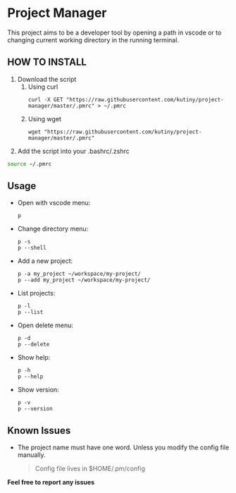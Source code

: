 # Project Manager
This project aims to be a developer tool by opening a path in vscode or to changing current working directory in the running terminal.

## HOW TO INSTALL

1. Download the script
    1. Using curl
        ```console=0
        curl -X GET "https://raw.githubusercontent.com/kutiny/project-manager/master/.pmrc" > ~/.pmrc
        ```
    2. Using wget
        ```console=0
        wget "https://raw.githubusercontent.com/kutiny/project-manager/master/.pmrc"
        ```
2. Add the script into your .bashrc/.zshrc
```bash
source ~/.pmrc
```

## Usage
- Open with vscode menu:
    ```console
    p
    ```
- Change directory menu:
    ```console
    p -s
    p --shell
    ```
- Add a new project:
    ```console
    p -a my_project ~/workspace/my-project/
    p --add my_project ~/workspace/my-project/
    ```
- List projects:
    ```console
    p -l
    p --list
    ```
- Open delete menu:
    ```console
    p -d
    p --delete
    ```
- Show help:
    ```console
    p -h
    p --help
    ```
- Show version:
    ```console
    p -v
    p --version
    ```

## Known Issues

- The project name must have one word. Unless you modify the config file manually.
    > Config file lives in $HOME/.pm/config


**Feel free to report any issues**